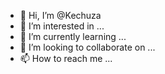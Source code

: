 - 👋 Hi, I’m @Kechuza
- 👀 I’m interested in ...
- 🌱 I’m currently learning ...
- 💞️ I’m looking to collaborate on ...
- 📫 How to reach me ...

<!---
Kechuza/Kechuza is a ✨ special ✨ repository because its `README.md` (this file) appears on your GitHub profile.
You can click the Preview link to take a look at your changes.
--->
